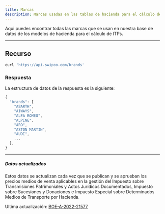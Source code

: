 ```yaml
---
title: Marcas
description: Marcas usadas en las tablas de hacienda para el cálculo de ITPs.
---
```


Aqui puedes encontrar todas las marcas que se usan en nuestra base de datos de los modelos de hacienda para el cálculo de ITPs.

---

## Recurso

```bash
curl 'https://api.swipoo.com/brands'
```

### Respuesta

La estructura de datos de la respuesta es la siguiente:

```js
{
  "brands": [
    "ABARTH",
    "AIWAYS",
    "ALFA ROMEO",
    "ALPINE",
    "ARO",
    "ASTON MARTIN",
    "AUDI",
    ...
  ],
}
```

---

##### Datos actualizados

Estos datos se actualizan cada vez que se publican y se aprueban los precios medios de venta aplicables en la gestión del Impuesto sobre Transmisiones Patrimoniales y Actos Jurídicos Documentados, Impuesto sobre Sucesiones y Donaciones e Impuesto Especial sobre Determinados Medios de Transporte por Hacienda.

Ultima actualización: [BOE-A-2022-21577](https://www.boe.es/eli/es/o/2022/12/14/hfp1259)